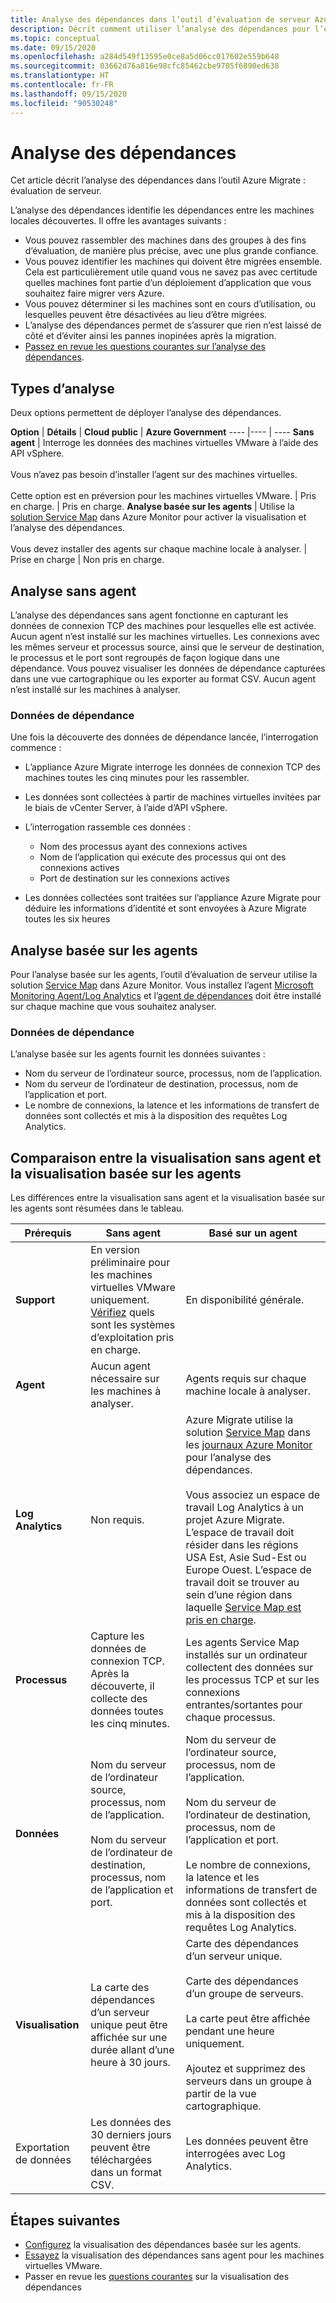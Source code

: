 ```yaml
---
title: Analyse des dépendances dans l’outil d’évaluation de serveur Azure Migrate
description: Décrit comment utiliser l’analyse des dépendances pour l’évaluation à l’aide de l’outil d’évaluation de serveur Azure Migrate.
ms.topic: conceptual
ms.date: 09/15/2020
ms.openlocfilehash: a284d549f13595e0ce8a5d06cc017602e559b648
ms.sourcegitcommit: 03662d76a816e98cfc85462cbe9705f6890ed638
ms.translationtype: HT
ms.contentlocale: fr-FR
ms.lasthandoff: 09/15/2020
ms.locfileid: "90530248"
---
```

# <a name="dependency-analysis"></a>Analyse des dépendances

Cet article décrit l’analyse des dépendances dans l’outil Azure Migrate : évaluation de serveur.


L’analyse des dépendances identifie les dépendances entre les machines locales découvertes. Il offre les avantages suivants : 

- Vous pouvez rassembler des machines dans des groupes à des fins d’évaluation, de manière plus précise, avec une plus grande confiance.
- Vous pouvez identifier les machines qui doivent être migrées ensemble. Cela est particulièrement utile quand vous ne savez pas avec certitude quelles machines font partie d’un déploiement d’application que vous souhaitez faire migrer vers Azure.
- Vous pouvez déterminer si les machines sont en cours d’utilisation, ou lesquelles peuvent être désactivées au lieu d’être migrées.
- L’analyse des dépendances permet de s’assurer que rien n’est laissé de côté et d’éviter ainsi les pannes inopinées après la migration.
- [Passez en revue les questions courantes sur l’analyse des dépendances](common-questions-discovery-assessment.md#what-is-dependency-visualization).


## <a name="analysis-types"></a>Types d’analyse

Deux options permettent de déployer l’analyse des dépendances.

**Option** | **Détails** | **Cloud public** | **Azure Government**
----  |---- | ---- 
**Sans agent** | Interroge les données des machines virtuelles VMware à l’aide des API vSphere.<br/><br/> Vous n’avez pas besoin d’installer l’agent sur des machines virtuelles.<br/><br/> Cette option est en préversion pour les machines virtuelles VMware. | Pris en charge. | Pris en charge.
**Analyse basée sur les agents** | Utilise la [solution Service Map](../azure-monitor/insights/service-map.md) dans Azure Monitor pour activer la visualisation et l’analyse des dépendances.<br/><br/> Vous devez installer des agents sur chaque machine locale à analyser. | Prise en charge | Non pris en charge.


## <a name="agentless-analysis"></a>Analyse sans agent

L’analyse des dépendances sans agent fonctionne en capturant les données de connexion TCP des machines pour lesquelles elle est activée. Aucun agent n’est installé sur les machines virtuelles. Les connexions avec les mêmes serveur et processus source, ainsi que le serveur de destination, le processus et le port sont regroupés de façon logique dans une dépendance. Vous pouvez visualiser les données de dépendance capturées dans une vue cartographique ou les exporter au format CSV. Aucun agent n’est installé sur les machines à analyser.

### <a name="dependency-data"></a>Données de dépendance

Une fois la découverte des données de dépendance lancée, l’interrogation commence :

- L’appliance Azure Migrate interroge les données de connexion TCP des machines toutes les cinq minutes pour les rassembler.
- Les données sont collectées à partir de machines virtuelles invitées par le biais de vCenter Server, à l’aide d’API vSphere.
- L’interrogation rassemble ces données :

    - Nom des processus ayant des connexions actives
    - Nom de l’application qui exécute des processus qui ont des connexions actives
    - Port de destination sur les connexions actives

- Les données collectées sont traitées sur l’appliance Azure Migrate pour déduire les informations d’identité et sont envoyées à Azure Migrate toutes les six heures


## <a name="agent-based-analysis"></a>Analyse basée sur les agents

Pour l’analyse basée sur les agents, l’outil d’évaluation de serveur utilise la solution [Service Map](../azure-monitor/insights/service-map.md) dans Azure Monitor. Vous installez l’agent [Microsoft Monitoring Agent/Log Analytics](../azure-monitor/platform/agents-overview.md#log-analytics-agent) et l’[agent de dépendances](../azure-monitor/platform/agents-overview.md#dependency-agent) doit être installé sur chaque machine que vous souhaitez analyser.

### <a name="dependency-data"></a>Données de dépendance

L’analyse basée sur les agents fournit les données suivantes :

- Nom du serveur de l’ordinateur source, processus, nom de l’application.
- Nom du serveur de l’ordinateur de destination, processus, nom de l’application et port.
- Le nombre de connexions, la latence et les informations de transfert de données sont collectés et mis à la disposition des requêtes Log Analytics. 



## <a name="compare-agentless-and-agent-based"></a>Comparaison entre la visualisation sans agent et la visualisation basée sur les agents

Les différences entre la visualisation sans agent et la visualisation basée sur les agents sont résumées dans le tableau.

**Prérequis** | **Sans agent** | **Basé sur un agent**
--- | --- | ---
**Support** | En version préliminaire pour les machines virtuelles VMware uniquement. [Vérifiez](migrate-support-matrix-vmware.md#dependency-analysis-requirements-agentless) quels sont les systèmes d’exploitation pris en charge. | En disponibilité générale.
**Agent** | Aucun agent nécessaire sur les machines à analyser. | Agents requis sur chaque machine locale à analyser.
**Log Analytics** | Non requis. | Azure Migrate utilise la solution [Service Map](../azure-monitor/insights/service-map.md) dans les [journaux Azure Monitor](../azure-monitor/log-query/log-query-overview.md) pour l’analyse des dépendances.<br/><br/> Vous associez un espace de travail Log Analytics à un projet Azure Migrate. L’espace de travail doit résider dans les régions USA Est, Asie Sud-Est ou Europe Ouest. L’espace de travail doit se trouver au sein d’une région dans laquelle [Service Map est pris en charge](../azure-monitor/insights/vminsights-configure-workspace.md#supported-regions).
**Processus** | Capture les données de connexion TCP. Après la découverte, il collecte des données toutes les cinq minutes. | Les agents Service Map installés sur un ordinateur collectent des données sur les processus TCP et sur les connexions entrantes/sortantes pour chaque processus.
**Données** | Nom du serveur de l’ordinateur source, processus, nom de l’application.<br/><br/> Nom du serveur de l’ordinateur de destination, processus, nom de l’application et port. | Nom du serveur de l’ordinateur source, processus, nom de l’application.<br/><br/> Nom du serveur de l’ordinateur de destination, processus, nom de l’application et port.<br/><br/> Le nombre de connexions, la latence et les informations de transfert de données sont collectés et mis à la disposition des requêtes Log Analytics. 
**Visualisation** | La carte des dépendances d’un serveur unique peut être affichée sur une durée allant d’une heure à 30 jours. | Carte des dépendances d’un serveur unique.<br/><br/> Carte des dépendances d’un groupe de serveurs.<br/><br/>  La carte peut être affichée pendant une heure uniquement.<br/><br/> Ajoutez et supprimez des serveurs dans un groupe à partir de la vue cartographique.
Exportation de données | Les données des 30 derniers jours peuvent être téléchargées dans un format CSV. | Les données peuvent être interrogées avec Log Analytics.



## <a name="next-steps"></a>Étapes suivantes

- [Configurez](how-to-create-group-machine-dependencies.md) la visualisation des dépendances basée sur les agents.
- [Essayez](how-to-create-group-machine-dependencies-agentless.md) la visualisation des dépendances sans agent pour les machines virtuelles VMware.
- Passer en revue les [questions courantes](common-questions-discovery-assessment.md#what-is-dependency-visualization) sur la visualisation des dépendances

